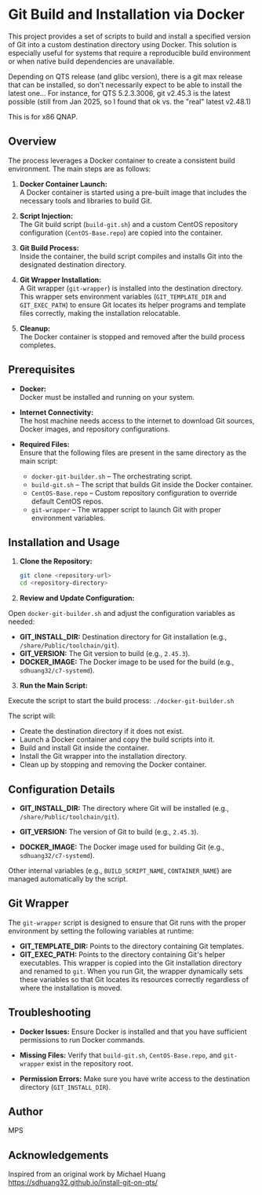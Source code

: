 # Git Build and Installation via Docker

This project provides a set of scripts to build and install a specified version of Git into a custom destination directory using Docker. This solution is especially useful for systems that require a reproducible build environment or when native build dependencies are unavailable.

Depending on QTS release (and glibc version), there is a git max release that can be installed, so don't necessarily expect to be able to install the latest one... For instance, for QTS 5.2.3.3006, git v2.45.3 is the latest possible (still from Jan 2025, so I found that ok vs. the "real" latest v2.48.1)

This is for x86 QNAP.

## Overview

The process leverages a Docker container to create a consistent build environment. The main steps are as follows:

1. **Docker Container Launch:**  
   A Docker container is started using a pre-built image that includes the necessary tools and libraries to build Git.
   
2. **Script Injection:**  
   The Git build script (`build-git.sh`) and a custom CentOS repository configuration (`CentOS-Base.repo`) are copied into the container.
   
3. **Git Build Process:**  
   Inside the container, the build script compiles and installs Git into the designated destination directory.
   
4. **Git Wrapper Installation:**  
   A Git wrapper (`git-wrapper`) is installed into the destination directory. This wrapper sets environment variables (`GIT_TEMPLATE_DIR` and `GIT_EXEC_PATH`) to ensure Git locates its helper programs and template files correctly, making the installation relocatable.
   
5. **Cleanup:**  
   The Docker container is stopped and removed after the build process completes.

## Prerequisites

- **Docker:**  
  Docker must be installed and running on your system.

- **Internet Connectivity:**  
  The host machine needs access to the internet to download Git sources, Docker images, and repository configurations.

- **Required Files:**  
  Ensure that the following files are present in the same directory as the main script:
  - `docker-git-builder.sh` – The orchestrating script.
  - `build-git.sh` – The script that builds Git inside the Docker container.
  - `CentOS-Base.repo` – Custom repository configuration to override default CentOS repos.
  - `git-wrapper` – The wrapper script to launch Git with proper environment variables.

## Installation and Usage

1. **Clone the Repository:**

   ```bash
   git clone <repository-url>
   cd <repository-directory>

2. **Review and Update Configuration:**

Open `docker-git-builder.sh` and adjust the configuration variables as needed:

- **GIT_INSTALL_DIR:** Destination directory for Git installation (e.g., `/share/Public/toolchain/git`).
- **GIT_VERSION:** The Git version to build (e.g., `2.45.3`).
- **DOCKER_IMAGE:** The Docker image to be used for the build (e.g., `sdhuang32/c7-systemd`).

3. **Run the Main Script:**

Execute the script to start the build process:
`./docker-git-builder.sh`

The script will:
- Create the destination directory if it does not exist.
- Launch a Docker container and copy the build scripts into it.
- Build and install Git inside the container.
- Install the Git wrapper into the installation directory.
- Clean up by stopping and removing the Docker container.

## Configuration Details
- **GIT_INSTALL_DIR:**
The directory where Git will be installed (e.g., `/share/Public/toolchain/git`).

- **GIT_VERSION:**
The version of Git to build (e.g., `2.45.3`).

- **DOCKER_IMAGE:**
The Docker image used for building Git (e.g., `sdhuang32/c7-systemd`).

Other internal variables (e.g., `BUILD_SCRIPT_NAME`, `CONTAINER_NAME`) are managed automatically by the script.

## Git Wrapper
The `git-wrapper` script is designed to ensure that Git runs with the proper environment by setting the following variables at runtime:
- **GIT_TEMPLATE_DIR:** Points to the directory containing Git templates.
- **GIT_EXEC_PATH:** Points to the directory containing Git's helper executables.
This wrapper is copied into the Git installation directory and renamed to `git`. When you run Git, the wrapper dynamically sets these variables so that Git locates its resources correctly regardless of where the installation is moved.

## Troubleshooting
- **Docker Issues:**
Ensure Docker is installed and that you have sufficient permissions to run Docker commands.

- **Missing Files:**
Verify that `build-git.sh`, `CentOS-Base.repo`, and `git-wrapper` exist in the repository root.

- **Permission Errors:**
Make sure you have write access to the destination directory (`GIT_INSTALL_DIR`).

## Author
MPS

## Acknowledgements
Inspired from an original work by Michael Huang
https://sdhuang32.github.io/install-git-on-qts/
